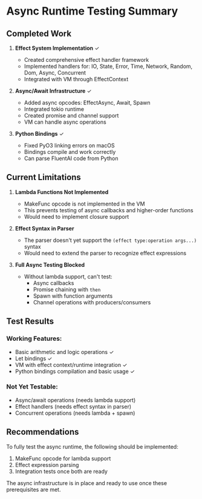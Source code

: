 # Async Runtime Testing Summary

## Completed Work

1. **Effect System Implementation** ✓
   - Created comprehensive effect handler framework
   - Implemented handlers for: IO, State, Error, Time, Network, Random, Dom, Async, Concurrent
   - Integrated with VM through EffectContext

2. **Async/Await Infrastructure** ✓
   - Added async opcodes: EffectAsync, Await, Spawn
   - Integrated tokio runtime
   - Created promise and channel support
   - VM can handle async operations

3. **Python Bindings** ✓
   - Fixed PyO3 linking errors on macOS
   - Bindings compile and work correctly
   - Can parse FluentAI code from Python

## Current Limitations

1. **Lambda Functions Not Implemented**
   - MakeFunc opcode is not implemented in the VM
   - This prevents testing of async callbacks and higher-order functions
   - Would need to implement closure support

2. **Effect Syntax in Parser**
   - The parser doesn't yet support the `(effect type:operation args...)` syntax
   - Would need to extend the parser to recognize effect expressions

3. **Full Async Testing Blocked**
   - Without lambda support, can't test:
     - Async callbacks
     - Promise chaining with `then`
     - Spawn with function arguments
     - Channel operations with producers/consumers

## Test Results

### Working Features:
- Basic arithmetic and logic operations ✓
- Let bindings ✓
- VM with effect context/runtime integration ✓
- Python bindings compilation and basic usage ✓

### Not Yet Testable:
- Async/await operations (needs lambda support)
- Effect handlers (needs effect syntax in parser)
- Concurrent operations (needs lambda + spawn)

## Recommendations

To fully test the async runtime, the following should be implemented:
1. MakeFunc opcode for lambda support
2. Effect expression parsing
3. Integration tests once both are ready

The async infrastructure is in place and ready to use once these prerequisites are met.